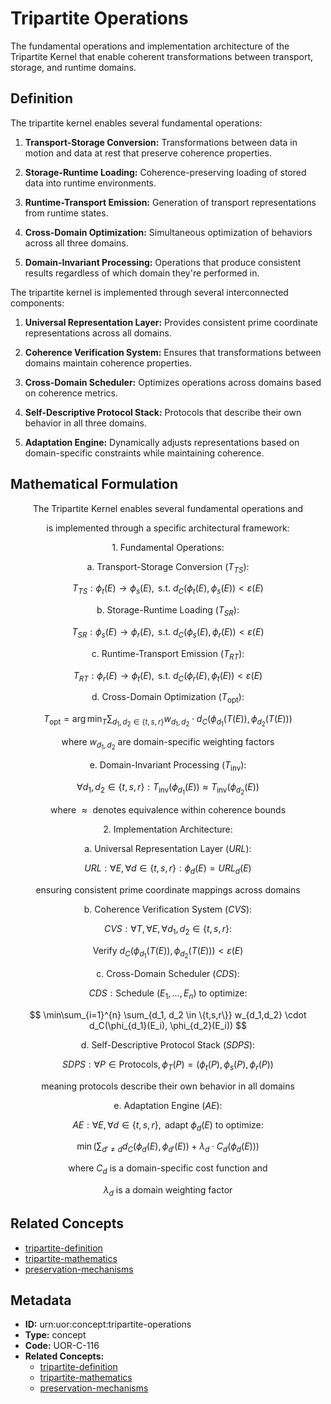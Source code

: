 # Tripartite Operations

The fundamental operations and implementation architecture of the Tripartite Kernel that enable coherent transformations between transport, storage, and runtime domains.

## Definition

The tripartite kernel enables several fundamental operations:

1. **Transport-Storage Conversion:** Transformations between data in motion and data at rest that preserve coherence properties.

2. **Storage-Runtime Loading:** Coherence-preserving loading of stored data into runtime environments.

3. **Runtime-Transport Emission:** Generation of transport representations from runtime states.

4. **Cross-Domain Optimization:** Simultaneous optimization of behaviors across all three domains.

5. **Domain-Invariant Processing:** Operations that produce consistent results regardless of which domain they're performed in.

The tripartite kernel is implemented through several interconnected components:

1. **Universal Representation Layer:** Provides consistent prime coordinate representations across all domains.

2. **Coherence Verification System:** Ensures that transformations between domains maintain coherence properties.

3. **Cross-Domain Scheduler:** Optimizes operations across domains based on coherence metrics.

4. **Self-Descriptive Protocol Stack:** Protocols that describe their own behavior in all three domains.

5. **Adaptation Engine:** Dynamically adjusts representations based on domain-specific constraints while maintaining coherence.

## Mathematical Formulation

$$
\text{The Tripartite Kernel enables several fundamental operations and}
$$

$$
\text{is implemented through a specific architectural framework:}
$$

$$
\text{1. Fundamental Operations:}
$$

$$
\text{   a. Transport-Storage Conversion (} T_{TS}\text{):}
$$

$$
T_{TS}: \phi_t(E) \to \phi_s(E), \text{ s.t. } d_C(\phi_t(E), \phi_s(E)) < \varepsilon(E)
$$

$$
\text{   b. Storage-Runtime Loading (} T_{SR}\text{):}
$$

$$
T_{SR}: \phi_s(E) \to \phi_r(E), \text{ s.t. } d_C(\phi_s(E), \phi_r(E)) < \varepsilon(E)
$$

$$
\text{   c. Runtime-Transport Emission (} T_{RT}\text{):}
$$

$$
T_{RT}: \phi_r(E) \to \phi_t(E), \text{ s.t. } d_C(\phi_r(E), \phi_t(E)) < \varepsilon(E)
$$

$$
\text{   d. Cross-Domain Optimization (} T_{\text{opt}}\text{):}
$$

$$
T_{\text{opt}} = \arg\min_T \sum_{d_1, d_2 \in \{t,s,r\}} w_{d_1,d_2} \cdot d_C(\phi_{d_1}(T(E)), \phi_{d_2}(T(E)))
$$

$$
\text{      where } w_{d_1,d_2} \text{ are domain-specific weighting factors}
$$

$$
\text{   e. Domain-Invariant Processing (} T_{\text{inv}}\text{):}
$$

$$
\forall d_1, d_2 \in \{t,s,r\}: T_{\text{inv}}(\phi_{d_1}(E)) \approx T_{\text{inv}}(\phi_{d_2}(E))
$$

$$
\text{      where } \approx \text{ denotes equivalence within coherence bounds}
$$

$$
\text{2. Implementation Architecture:}
$$

$$
\text{   a. Universal Representation Layer (} URL\text{):}
$$

$$
URL: \forall E, \forall d \in \{t,s,r\}: \phi_d(E) = URL_d(E)
$$

$$
\text{      ensuring consistent prime coordinate mappings across domains}
$$

$$
\text{   b. Coherence Verification System (} CVS\text{):}
$$

$$
CVS: \forall T, \forall E, \forall d_1, d_2 \in \{t,s,r\}:
$$

$$
\text{      Verify } d_C(\phi_{d_1}(T(E)), \phi_{d_2}(T(E))) < \varepsilon(E)
$$

$$
\text{   c. Cross-Domain Scheduler (} CDS\text{):}
$$

$$
CDS: \text{Schedule } (E_1, \ldots, E_n) \text{ to optimize:}
$$

$$
\min\sum_{i=1}^{n} \sum_{d_1, d_2 \in \{t,s,r\}} w_{d_1,d_2} \cdot d_C(\phi_{d_1}(E_i), \phi_{d_2}(E_i))
$$

$$
\text{   d. Self-Descriptive Protocol Stack (} SDPS\text{):}
$$

$$
SDPS: \forall P \in \text{Protocols}, \phi_T(P) = (\phi_t(P), \phi_s(P), \phi_r(P))
$$

$$
\text{      meaning protocols describe their own behavior in all domains}
$$

$$
\text{   e. Adaptation Engine (} AE\text{):}
$$

$$
AE: \forall E, \forall d \in \{t,s,r\}, \text{ adapt } \phi_d(E) \text{ to optimize:}
$$

$$
\min\left(\sum_{d' \neq d} d_C(\phi_d(E), \phi_{d'}(E)) + \lambda_d \cdot C_d(\phi_d(E))\right)
$$

$$
\text{      where } C_d \text{ is a domain-specific cost function and}
$$

$$
\text{      } \lambda_d \text{ is a domain weighting factor}
$$

## Related Concepts

- [tripartite-definition](./tripartite-definition.md)
- [tripartite-mathematics](./tripartite-mathematics.md)
- [preservation-mechanisms](./preservation-mechanisms.md)

## Metadata

- **ID:** urn:uor:concept:tripartite-operations
- **Type:** concept
- **Code:** UOR-C-116
- **Related Concepts:**
  - [tripartite-definition](./tripartite-definition.md)
  - [tripartite-mathematics](./tripartite-mathematics.md)
  - [preservation-mechanisms](./preservation-mechanisms.md)

